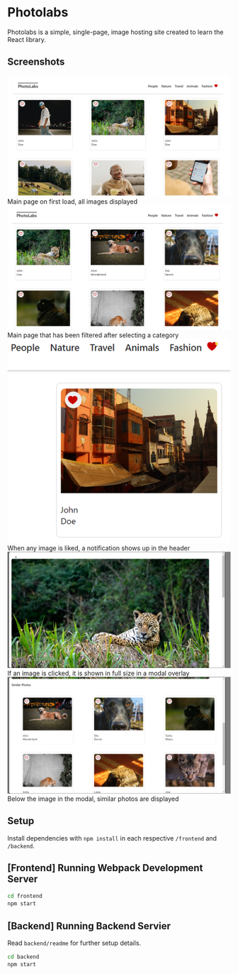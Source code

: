 # Photolabs
Photolabs is a simple, single-page, image hosting site created to learn the React library.

## Screenshots

!["Main page on first load, all images displayed"](docs/main-screen-photolabs.png)
Main page on first load, all images displayed
!["Main page that has been filtered after selecting a category"](docs/filtered-images.png)
Main page that has been filtered after selecting a category
!["When any image is liked, a notification shows up in the header"](docs/liked-image-display.png)
When any image is liked, a notification shows up in the header
!["If an image is clicked, it is shown in full size in a modal overlay"](docs/full-res-image-modal.png)
If an image is clicked, it is shown in full size in a modal overlay
!["Below the image in the modal, similar photos are displayed"](docs/similar-photos-modal.png)
Below the image in the modal, similar photos are displayed

## Setup

Install dependencies with `npm install` in each respective `/frontend` and `/backend`.

## [Frontend] Running Webpack Development Server

```sh
cd frontend
npm start
```

## [Backend] Running Backend Servier

Read `backend/readme` for further setup details.

```sh
cd backend
npm start
```
